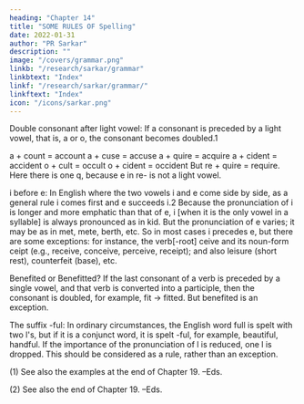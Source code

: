 ```yaml
---
heading: "Chapter 14"
title: "SOME RULES OF Spelling"
date: 2022-01-31
author: "PR Sarkar"
description: ""
image: "/covers/grammar.png"
linkb: "/research/sarkar/grammar"
linkbtext: "Index"
linkf: "/research/sarkar/grammar/"
linkftext: "Index"
icon: "/icons/sarkar.png"
---
```



Double consonant after light vowel: If a consonant is preceded by a light vowel, that is, a or o, the consonant becomes doubled.1

a + count	= account
a + cuse	= accuse
a + quire	= acquire
a + cident	= accident
o + cult	= occult
o + cident	= occident
But re + quire = require. Here there is one q, because e in re- is not a light vowel.

i before e: In English where the two vowels i and e come side by side, as a general rule i comes first and e succeeds i.2 Because the pronunciation of i is longer and more emphatic than that of e, i [when it is the only vowel in a syllable] is always pronounced as in kid. But the pronunciation of e varies; it may be as in met, mete, berth, etc. So in most cases i precedes e, but there are some exceptions: for instance, the verb[-root] ceive and its noun-form ceipt (e.g., receive, conceive, perceive, receipt); and also leisure (short rest), counterfeit (base), etc.

Benefited or Benefitted? If the last consonant of a verb is preceded by a single vowel, and that verb is converted into a participle, then the consonant is doubled, for example, fit → fitted. But benefited is an exception.

The suffix -ful: In ordinary circumstances, the English word full is spelt with two l's, but if it is a conjunct word, it is spelt -ful, for example, beautiful, handful. If the importance of the pronunciation of l is reduced, one l is dropped. This should be considered as a rule, rather than an exception.

(1) See also the examples at the end of Chapter 19. –Eds.

(2) See also the end of Chapter 19. –Eds.

